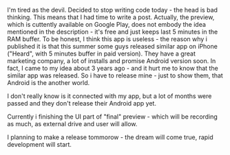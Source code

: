 I'm tired as the devil. Decided to stop writing code today - the head is bad thinking. This means that I had time to write a post. Actually, the preview, which is cuttently available on Google Play, does not embody the idea mentioned in the description - it's free and just keeps last 5 minutes in the RAM buffer. To be honest, I think this app is useless - the reason why i published it is that this summer some guys released similar app on iPhone ("Heard", with 5 minutes buffer in paid version). They have a great marketing company, a lot of installs and promise Android version soon. In fact, I came to my idea about 3 years ago - and it hurt me to know that the similar app was released. So i have to release mine - just to show them, that Android is the another world.

I don't really know is it connected with my app, but a lot of months were passed and they don't release their Android app yet.

Currently i finishing the UI part of "final" preview - which will be recording as much, as external drive and user will allow.

I planning to make a release tommorow - the dream will come true, rapid development will start.
